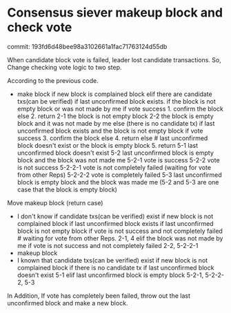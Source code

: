 # Consensus siever makeup block and check vote

commit: 193fd6d48bee98a3102661a1fac71763124d55db

When candidate block vote is failed, leader lost candidate transactions.
So, Change checking vote logic to two step.

According to the previous code.
- make block
if new block is complained block
elif there are candidate txs(can be verified)
    if last unconfirmed block exists.
        if the block is not empty block or was not made by me
            if vote success
                1. confirm the block
            else
                2. return
                    2-1 the block is not empty block
                    2-2 the block is empty block and it was not made by me
else (there is no candidate tx)
    if last unconfirmed block exists and the block is not empty block
        if vote success
            3. confirm the block
        else
            4. return
    else # last unconfirmed block doesn't exist or the block is empty block
        5. return
            5-1 last unconfirmed block doesn't exist
            5-2 last unconfirmed block is empty block and the block was not made me
                5-2-1 vote is success
                5-2-2 vote is not success
                    5-2-2-1 vote is not completely failed (waiting for vote from other Reps)
                    5-2-2-2 vote is completely failed
            5-3 last unconfirmed block is empty block and the block was made me
            (5-2 and 5-3 are one case that the block is empty block)


Move makeup block (return case)
- I don't know if candidate txs(can be verified) exist
if new block is not complained block
    if last unconfirmed block exists
        if last unconfirmed block is not empty block
            if vote is not success and not completely failed
                # waiting for vote from other Reps.
                2-1, 4
        elif the block was not made by me
            if vote is not success and not completely failed
                2-2, 5-2-2-1
- makeup block
- I known that candidate txs(can be verified) exist
if new block is not complained block
    if there is no candidate tx
        if last unconfirmed block doesn't exist
            5-1
        elif last unconfirmed block is empty block
            5-2-1, 5-2-2-2, 5-3

In Addition,
If vote has completely been failed, throw out the last unconfirmed block and make a new block.
